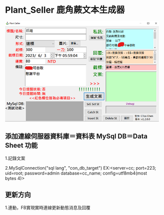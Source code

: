 # Plant_Seller 鹿角蕨文本生成器
![shot_1](https://github.com/s104425108/Plant_Seller/blob/main/pic/01.png)
## 添加連線伺服器資料庫＝資料表 MySql DB＝Data Sheet 功能

1.記錄文案

2.MySqlConnection("sql lang", "con_db_target")
EX:<server=cc; port=223; uid=root; password=admin database=cc_name; config=utf8mb4(most bytes 4)>

## 更新方向
1.連動，FB實現實時連線更新動態消息及回覆

